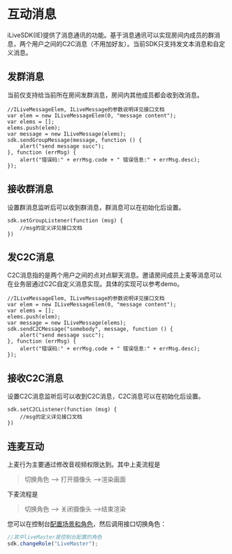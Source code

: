 # 互动消息

iLiveSDK(IE)提供了消息通讯的功能。基于消息通讯可以实现房间内成员的群消息，两个用户之间的C2C消息（不用加好友）。当前SDK只支持发文本消息和自定义消息。

## 发群消息
当前仅支持给当前所在房间发群消息，房间内其他成员都会收到改消息。

```JS
//ILiveMessageElem, ILiveMessage的参数说明详见接口文档
var elem = new ILiveMessageElem(0, "message content");
var elems = [];
elems.push(elem);
var message = new ILiveMessage(elems);
sdk.sendGroupMessage(message, function () {
    alert("send message succ");
}, function (errMsg) {
    alert("错误码:" + errMsg.code + " 错误信息:" + errMsg.desc);
});
```

## 接收群消息
设置群消息监听后可以收到群消息，群消息可以在初始化后设置。

```JS
sdk.setGroupListener(function (msg) {
    //msg的定义详见接口文档
})
```

## 发C2C消息
C2C消息指的是两个用户之间的点对点聊天消息。邀请房间成员上麦等消息可以在业务层通过C2C自定义消息实现。具体的实现可以参考demo。

```JS
//ILiveMessageElem, ILiveMessage的参数说明详见接口文档
var elem = new ILiveMessageElem(0, "message content");
var elems = [];
elems.push(elem);
var message = new ILiveMessage(elems);
sdk.sendC2CMessage("somebody", message, function () {
    alert("send message succ");
}, function (errMsg) {
    alert("错误码:" + errMsg.code + " 错误信息:" + errMsg.desc);
});
```

## 接收C2C消息
设置C2C消息监听后可以收到C2C消息，C2C消息可以在初始化后设置。

```JS
sdk.setC2CListener(function (msg) {
    //msg的定义详见接口文档
})
```


## 连麦互动
上麦行为主要通过修改音视频权限达到。其中上麦流程是

> 切换角色 --> 打开摄像头 -->渲染画面

下麦流程是

> 切换角色 --> 关闭摄像头 -->结束渲染

您可以在控制台[配置场景和角色](http://tce.fsphere.cn/document/product/268/7599)，然后调用接口切换角色：

```js
//其中liveMaster是控制台配置的角色
sdk.changeRole("LiveMaster");
```
